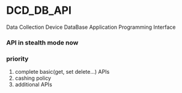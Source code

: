 # DCD_DB_API
Data Collection Device DataBase Application Programming Interface


### API in stealth mode now

### priority
1. complete basic(get, set delete...) APIs
2. cashing policy
3. additional APIs

